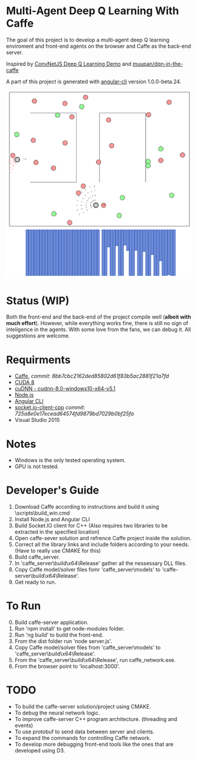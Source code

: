 # Multi-Agent Deep Q Learning With Caffe

The goal of this project is to develop a multi-agent deep Q learning enviroment and front-end agents on the browser and Caffe as the back-end server.

Inspired by [ConvNetJS Deep Q Learning Demo](http://cs.stanford.edu/people/karpathy/convnetjs/demo/rldemo.html) and [muupan/dqn-in-the-caffe](https://github.com/muupan/dqn-in-the-caffe)

A part of this project is generated with [angular-cli](https://github.com/angular/angular-cli) version 1.0.0-beta.24.

![screen-shot](https://github.com/omidsakhi/mdqn-caffe/blob/master/screenshot.png)

# Status (WIP)

Both the front-end and the back-end of the project compile well (**albeit with much effort**). However, while everything works fine, there is still no sign of inteligence in the agents. With some love from the fans, we can debug it. All suggestions are welcome.

# Requirments

- [Caffe](https://github.com/BVLC/caffe/tree/windows), *commit: 8bb7cbc2162ded85802d61f83b5ac2881f21a7fd*
- [CUDA 8](https://developer.nvidia.com/cuda-toolkit)
- [cuDNN - cudnn-8.0-windows10-x64-v5.1](https://developer.nvidia.com/cudnn)
- [Node.js](https://nodejs.org/en/)
- [Angular CLI](https://cli.angular.io/)
- [socket.io-client-cpp](https://github.com/socketio/socket.io-client-cpp) *commit: 725a8e0e17ecead64574fd9879bd7029b0bf25fa*
- Visual Studio 2015

# Notes

- Windows is the only tested operating system.
- GPU is not tested.

# Developer's Guide

1. Download Caffe according to instructions and build it using \scripts\build_win.cmd
2. Install Node.js and Angular CLI
3. Build Socket.IO client for C++ (Also requires two libraries to be extracted in the specified location)
4. Open caffe-sever solution and refrence Caffe project inside the solution.
5. Correct all the library links and include folders according to your needs. (Have to really use CMAKE for this)
6. Build caffe_server.
7. In 'caffe_server\build\x64\Release' gather all the nessessary DLL files.
8. Copy Caffe model/solver files fomr 'caffe_server\models' to 'caffe-server\build\x64\Release'.
9. Get ready to run.

# To Run

0. Build caffe-server application.
1. Run 'npm install' to get node-modules folder.
2. Run 'ng build' to build the front-end.
3. From the dist folder run 'node server.js'.
4. Copy Caffe model/solver files from 'caffe_server\models' to 'caffe_server\build\x64\Release'.
5. From the 'caffe_server\build\x64\Release', run caffe_network.exe.
6. From the browser point to 'localhost:3000'.

# TODO

- To build the caffe-server solution/project using CMAKE.
- To debug the neural network logic.
- To improve caffe-server C++ program architecture. (threading and events)
- To use protobuf to send data between server and clients.
- To expand the commands for controlling Caffe network.
- To develop more debugging front-end tools like the ones that are developed using D3.
